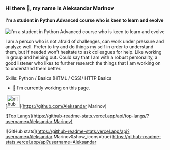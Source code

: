 ### Hi there 👋, my name is Aleksandar Marinov
#### I'm a student in Python Advanced course who is keen to learn and evolve
![I'm a student in Python Advanced course who is keen to learn and evolve](https://arturssmirnovs.github.io/github-profile-readme-generator/images/banner.png)

I am a person who is not afraid of challenges, can work under pressure and analyze well. Prefer to try and do things my self in order to understand them, but if needed won’t hesitate to ask colleagues for help. Like working in group and helping out. Could say that I am with a robust personality, a good listener who likes to further research the things that I am working on to understand them better.

Skills: Python / Basics (HTML / CSS)/ HTTP Basics

- 🔭 I’m currently working on this page. 


[<img src='https://cdn.jsdelivr.net/npm/simple-icons@3.0.1/icons/github.svg' alt='github' height='40'>](https://github.com/Aleksandar Marinov)  

[![Top Langs](https://github-readme-stats.vercel.app/api/top-langs/?username=Aleksandar Marinov)](https://github.com/anuraghazra/github-readme-stats)

![GitHub stats](https://github-readme-stats.vercel.app/api?username=Aleksandar Marinov&show_icons=true) 
https://github-readme-stats.vercel.app/api?username=Aleksandar


